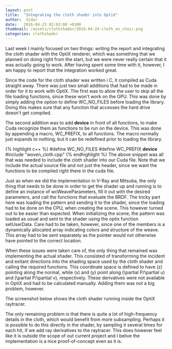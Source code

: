 ```yaml
---
layout: post
title:  "Integrating the cloth shader into OptiX"
author:  Vidar
date:   2016-04-23 02:03:00 +0100
thumbnail: /assets/clothshader/2016-04-24-cloth_on_chair.png
categories: clothshader
---
```

Last week I mainly focused on two things: writing the report and integrating the cloth shader with the OptiX renderer, which was something that we planned on doing right from the start, but we were never really certain that it was actually going to work.
After having spent some time with it, however, I am happy to report that the integration worked great.

Since the code for the cloth shader was written i C, it compiled as Cuda straight away. There was just two small additions that had to be made in order for it to work with OptiX. The first was to allow the user to skip all the file loading functions, since these won't work on the GPU. This was done by simply adding the option to define WC_NO_FILES before loading the library. Doing this makes sure that any function that accesses the hard drive doesn't get compiled.

The second addition was to add __device__ in front of all functions, to make Cuda recognize them as functions to be run on the device. This was done by appending a macro, WC_PREFIX, to all functions. The macro normally just expands to nothing, but it can be redefined prior to loading the library.

{% highlight c++ %}
#define WC_NO_FILES
#define WC_PREFIX __device__
#include "woven_cloth.cpp"
{% endhighlight %}
The above snippet was all that was needed to include the cloth shader into our Cuda file. Note that we include the actual source file and not just the header, since we want the functions to be compiled right there in the cuda file.

Just as when we did the implementation in V-Ray and Mitsuba, the only thing that needs to be done in order to get the shader up and running is to define an instance of wcWeaveParameters, fill it out with the desired parameters, and call the functions that evaluate the BRDF.
The tricky part here was loading the pattern and sending it to the shader, since the loading had to be done on the CPU, when creating the scene. This however turned out to be easier than expected. When initializing the scene, the pattern was loaded as usual and sent to the shader using the optix function setUserData.
Care had to be taken, however, since one of the members is a dynamically allocated array indicating colors and structure of the weave. This array had to be sent separately as the pointer would not otherwise have pointed to the correct location.

When these issues were taken care of, the only thing that remained was implementing the actual shader. This consisted of transforming the incident and exitant directions into the shading space used by the cloth shader and calling the required functions. This coordinate space is defined to have \(z\) pointing along the normal, while \(x\) and \(y\) point along \(\partial P/\partial u\) and  \(\partial P/\partial v\), respectively. These derivatives were not available in OptiX and had to be calculated manually. Adding them was not a big problem, however.

The screenshot below shows the cloth shader running inside the OptiX raytracer.


The only remaining problem is that there is quite a lot of high-frequency details in the cloth, which would benefit from more subsampling. Perhaps it is possible to do this directly in the shader, by sampling it several times for each hit, if we add ray derivatives to the raytracer. This does however feel like it is outside the scope of out current project and I belive the implementation is a nice proof-of-concept even as it is.
